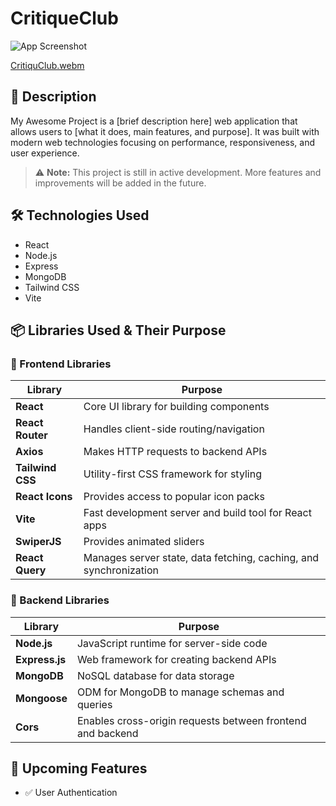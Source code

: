 # CritiqueClub

![App Screenshot](path/to/your/screenshot.png)

[CritiquClub.webm](https://github.com/user-attachments/assets/7b262443-87ae-4acc-801a-b8354962673f)

## 📖 Description

My Awesome Project is a [brief description here] web application that allows users to [what it does, main features, and purpose]. It was built with modern web technologies focusing on performance, responsiveness, and user experience.

> ⚠️ **Note:** This project is still in active development. More features and improvements will be added in the future.

## 🛠️ Technologies Used

- React
- Node.js
- Express
- MongoDB
- Tailwind CSS
- Vite

## 📦 Libraries Used & Their Purpose

### 🧩 Frontend Libraries

| Library          | Purpose                                                           |
| ---------------- | ----------------------------------------------------------------- |
| **React**        | Core UI library for building components                           |
| **React Router** | Handles client-side routing/navigation                            |
| **Axios**        | Makes HTTP requests to backend APIs                               |
| **Tailwind CSS** | Utility-first CSS framework for styling                           |
| **React Icons**  | Provides access to popular icon packs                             |
| **Vite**         | Fast development server and build tool for React apps             |
| **SwiperJS**     | Provides animated sliders                                         |
| **React Query**  | Manages server state, data fetching, caching, and synchronization |

### 🧩 Backend Libraries

| Library        | Purpose                                                    |
| -------------- | ---------------------------------------------------------- |
| **Node.js**    | JavaScript runtime for server-side code                    |
| **Express.js** | Web framework for creating backend APIs                    |
| **MongoDB**    | NoSQL database for data storage                            |
| **Mongoose**   | ODM for MongoDB to manage schemas and queries              |
| **Cors**       | Enables cross-origin requests between frontend and backend |

## 🔮 Upcoming Features

- ✅ User Authentication
